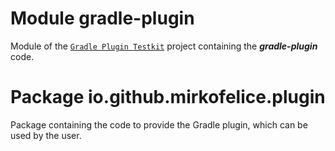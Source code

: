# Module gradle-plugin

Module of the [`Gradle Plugin Testkit`](https://github.com/mirko-felice/gradle-plugin-testkit) project containing the **_gradle-plugin_** code.

# Package io.github.mirkofelice.plugin

Package containing the code to provide the Gradle plugin, which can be used by the user.

